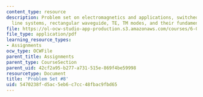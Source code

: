 ```yaml
---
content_type: resource
description: Problem set on electromagnetics and applications, switched transmission
  line systems, rectangular waveguide, TE, TM modes, and their fundamental shapes.
file: https://ol-ocw-studio-app-production.s3.amazonaws.com/courses/6-013-electromagnetics-and-applications-fall-2005/5470238fd5ac5eb6c7cc48fbac9fbd65_ps8.pdf
file_type: application/pdf
learning_resource_types:
- Assignments
ocw_type: OCWFile
parent_title: Assignments
parent_type: CourseSection
parent_uid: 42cf2a95-b277-a731-515e-869f4be59998
resourcetype: Document
title: 'Problem Set #8'
uid: 5470238f-d5ac-5eb6-c7cc-48fbac9fbd65
---
```

